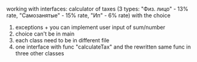 working with interfaces:
calculator of taxes (3 types: "Физ. лицо" - 13% rate, "Самозанятые" - 15% rate, "Ип" - 6% rate) with the choice
1. exceptions + you can implement user input of sum/number
2. choice can't be in main
3. each class need to be in different file
4. one interface with func "calculateTax" and the rewritten same func in three other classes
